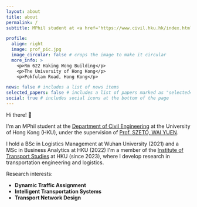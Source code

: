 ```yaml
---
layout: about
title: about
permalink: /
subtitle: MPhil student at <a href='https://www.civil.hku.hk/index.html'>the University of Hong Kong</a>

profile:
  align: right
  image: prof_pic.jpg
  image_circular: false # crops the image to make it circular
  more_info: >
    <p>Rm 622 Haking Wong Building</p>
    <p>The University of Hong Kong</p>
    <p>Pokfulam Road, Hong Kong</p>

news: false # includes a list of news items
selected_papers: false # includes a list of papers marked as "selected={true}"
social: true # includes social icons at the bottom of the page
---
```


Hi there! 👋

I'm an MPhil student at the [Department of Civil Engineering](https://www.civil.hku.hk/index.html) at the University of Hong Kong (HKU), under the supervision of [Prof. SZETO, WAI YUEN](https://www.civil.hku.hk/ceszeto).

I hold a BSc in Logistics Management at Wuhan University (2021) and a MSc in Business Analytics at HKU (2022) I'm a member of the [Institute of Transport Studies](https://hub.hku.hk/cris/ou/ou00225) at HKU (since 2023), where I develop research in transportation engineering and logistics.

Research interests:

- **Dynamic Traffic Assignment**
- **Intelligent Transportation Systems**
- **Transport Network Design**

